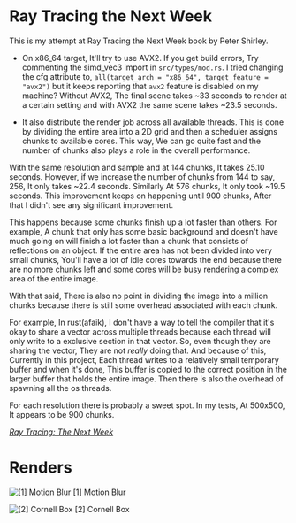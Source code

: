 # Ray Tracing the Next Week

This is my attempt at Ray Tracing the Next Week book by Peter Shirley.


* On x86_64 target, It'll try to use AVX2. If you get build errors, Try commenting the simd_vec3 import in `src/types/mod.rs`.
I tried changing the cfg attribute to, `all(target_arch = "x86_64", target_feature = "avx2")` but it keeps reporting that `avx2` feature is disabled on my machine?
Without AVX2, The final scene takes ~33 seconds to render at a certain setting and with AVX2 the same scene takes ~23.5 seconds.




* It also distribute the render job across all available threads. This is done by dividing the entire area into a 2D grid and then a scheduler assigns chunks to available cores.
This way, We can go quite fast and the number of chunks also plays a role in the overall performance.

With the same resolution and sample and at 144 chunks, It takes 25.10 seconds.
However, if we increase the number of chunks from 144 to say, 256, It only takes ~22.4 seconds.
Similarly At 576 chunks, It only took ~19.5 seconds.
This improvement keeps on happening until 900 chunks, After that I didn't see any significant improvement.



This happens because some chunks finish up a lot faster than others. For example, A chunk that only has some basic background and doesn't have much going on will finish a lot faster than a chunk that consists of reflections on an object. 
If the entire area has not been divided into very small chunks, You'll have a lot of idle cores towards the end because there are no more chunks left and some cores will be busy rendering a complex area of the entire image.

With that said, There is also no point in dividing the image into a million chunks because there is still some overhead associated with each chunk. 

For example, In rust(afaik), I don't have a way to tell the compiler that it's okay to share a vector across multiple threads because each thread will only write to a exclusive section in that vector. So, even though they are sharing the vector, They are not _really_ doing that. 
And because of this, Currently in this project, Each thread writes to a relatively small temporary buffer and when it's done, This buffer is copied to the correct position in the larger buffer that holds the entire image. Then there is also the overhead of spawning all the os threads. 

For each resolution there is probably a sweet spot. In my tests, At 500x500, It appears to be 900 chunks. 


[_Ray Tracing: The Next Week_](https://raytracing.github.io/books/RayTracingTheNextWeek.html)

# Renders


![[1] Motion Blur](https://user-images.githubusercontent.com/7921368/114031856-4d419b80-986b-11eb-8a56-b9ecc1785a6e.png)
[1] Motion Blur

![[2] Cornell Box](https://user-images.githubusercontent.com/7921368/114031671-1e2b2a00-986b-11eb-9528-4fd5525c43ea.png)
[2] Cornell Box


